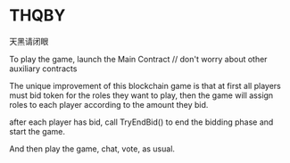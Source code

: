 # THQBY
天黑请闭眼

To play the game, launch the Main Contract // don't worry about other auxiliary contracts 


The unique improvement of this blockchain game is that at first all players must bid token for the roles they want to play, then the game will assign roles to each player according to the amount they bid.

after each player has bid, call TryEndBid() to end the bidding phase and start the game.

And then play the game, chat, vote, as usual. 



